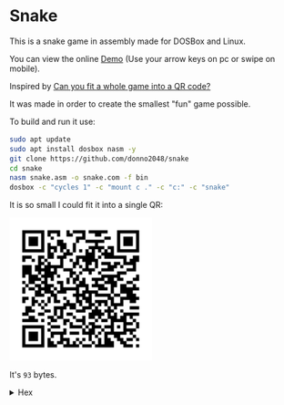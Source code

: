# Snake

This is a snake game in assembly made for DOSBox and Linux.

You can view the online [Demo](https://donno2048.github.io/snake/) (Use your arrow keys on pc or swipe on mobile).

Inspired by [Can you fit a whole game into a QR code?](https://youtu.be/ExwqNreocpg)

It was made in order to create the smallest "fun" game possible.

To build and run it use:

```sh
sudo apt update
sudo apt install dosbox nasm -y
git clone https://github.com/donno2048/snake
cd snake
nasm snake.asm -o snake.com -f bin
dosbox -c "cycles 1" -c "mount c ." -c "c:" -c "snake"
```

It is so small I could fit it into a single QR:

<img src="./snake.png" width="250"/>

It's `93` bytes.

<details>
  <summary>Hex</summary>
  <br/>
    
```
6800b81f49b80300cd10bfd0078d76f
cf7f581e29c0f89d3380f74f4c60707
e460bba000a8017402b304a8147402f
7db29df81ff9c0f77cdd1fb8d4102b3
a0f6f384e474c0380d74bc897e00454
5803d07880d74bb26ad93c60720ebc2
```
</details>

